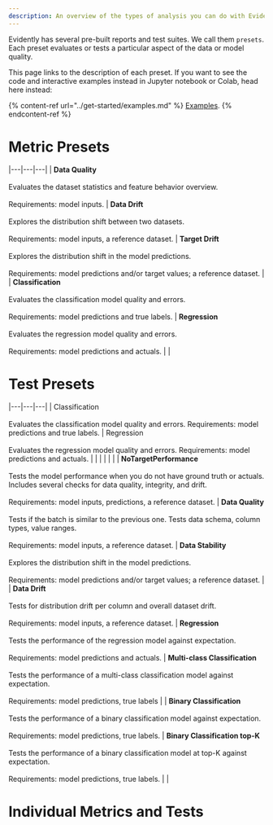 ```yaml
---
description: An overview of the types of analysis you can do with Evidently. 
---
```


Evidently has several pre-built reports and test suites. We call them `presets`. Each preset evaluates or tests a particular aspect of the data or model quality. 

This page links to the description of each preset. If you want to see the code and interactive examples instead in Jupyter notebook or Colab, head here instead:

{% content-ref url="../get-started/examples.md" %}
[Examples](../get-started/examples.md). 
{% endcontent-ref %}

# Metric Presets

|---|---|---|
| **Data Quality**<br><br>Evaluates the dataset statistics and feature behavior overview. <br><br> Requirements: model inputs. | **Data Drift**<br><br>Explores the distribution shift between two datasets. <br><br>Requirements: model inputs, a reference dataset. | **Target Drift**<br><br>Explores the distribution shift in the model predictions. <br><br>Requirements: model predictions and/or target values; a reference dataset. |
| **Classification**<br><br>Evaluates the classification model quality and errors. <br><br>Requirements: model predictions and true labels. | **Regression** <br><br>Evaluates the regression model quality and errors. <br><br>Requirements: model predictions and actuals. |  |

# Test Presets

|---|---|---|
| Classification<br><br>Evaluates the classification model quality and errors. Requirements: model predictions and true labels. | Regression <br><br>Evaluates the regression model quality and errors. Requirements: model predictions and actuals. |  |
|  |  |  |
| **NoTargetPerformance**<br><br>Tests the model performance when you do not have ground truth or actuals. Includes several checks for data quality, integrity, and drift. <br><br> Requirements: model inputs, predictions, a reference dataset. | **Data Quality**<br><br>Tests if the batch is similar to the previous one. Tests data schema, column types, value ranges. <br><br> Requirements: model inputs, a reference dataset. | **Data Stability**<br><br>Explores the distribution shift in the model predictions. <br><br>Requirements: model predictions and/or target values; a reference dataset. |
| **Data Drift**<br><br>Tests for distribution drift per column and overall dataset drift. <br><br>Requirements: model inputs, a reference dataset. | **Regression** <br><br>Tests the performance of the regression model against expectation. <br><br>Requirements: model predictions and actuals. | **Multi-class Classification** <br><br>Tests the performance of a multi-class classification model against expectation. <br><br>Requirements: model predictions, true labels |
| **Binary Classification**<br><br>Tests the performance of a binary classification model against expectation. <br><br>Requirements: model predictions, true labels. | **Binary Classification top-K** <br><br>Tests the performance of a binary classification model at top-K against expectation. <br><br>Requirements: model predictions, true labels. |  |


# Individual Metrics and Tests


